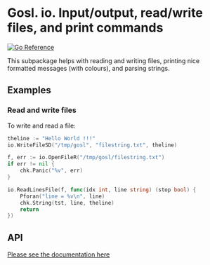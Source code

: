 # Gosl. io. Input/output, read/write files, and print commands

[![Go Reference](https://pkg.go.dev/badge/github.com/cpmech/gosl/io.svg)](https://pkg.go.dev/github.com/cpmech/gosl/io)

This subpackage helps with reading and writing files, printing nice formatted messages (with
colours), and parsing strings.

## Examples

### Read and write files

To write and read a file:

```go
theline := "Hello World !!!"
io.WriteFileSD("/tmp/gosl", "filestring.txt", theline)

f, err := io.OpenFileR("/tmp/gosl/filestring.txt")
if err != nil {
    chk.Panic("%v", err)
}

io.ReadLinesFile(f, func(idx int, line string) (stop bool) {
    Pforan("line = %v\n", line)
    chk.String(tst, line, theline)
    return
})
```

## API

[Please see the documentation here](https://pkg.go.dev/github.com/cpmech/gosl/io)
